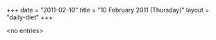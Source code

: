 +++
date = "2011-02-10"
title = "10 February 2011 (Thursday)"
layout = "daily-diet"
+++

<p>&lt;no entries&gt;</p>
